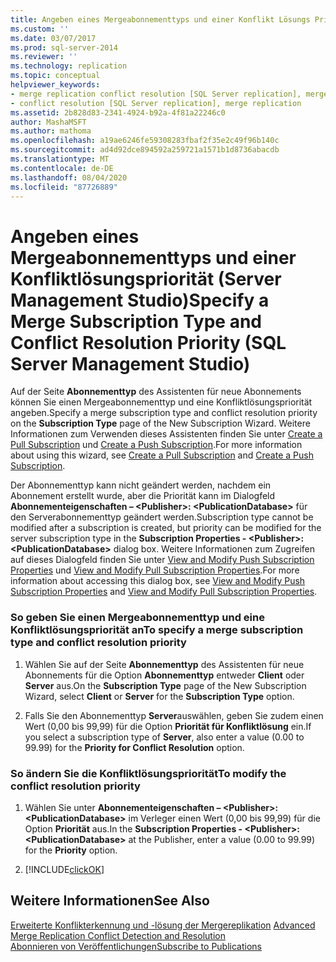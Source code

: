 ```yaml
---
title: Angeben eines Mergeabonnementtyps und einer Konflikt Lösungs Priorität (SQL Server Management Studio) | Microsoft-Dokumentation
ms.custom: ''
ms.date: 03/07/2017
ms.prod: sql-server-2014
ms.reviewer: ''
ms.technology: replication
ms.topic: conceptual
helpviewer_keywords:
- merge replication conflict resolution [SQL Server replication], merge subscription resolvers
- conflict resolution [SQL Server replication], merge replication
ms.assetid: 2b828d83-2341-4924-b92a-4f81a22246c0
author: MashaMSFT
ms.author: mathoma
ms.openlocfilehash: a19ae6246fe59308283fbaf2f35e2c49f96b140c
ms.sourcegitcommit: ad4d92dce894592a259721a1571b1d8736abacdb
ms.translationtype: MT
ms.contentlocale: de-DE
ms.lasthandoff: 08/04/2020
ms.locfileid: "87726889"
---
```

# <a name="specify-a-merge-subscription-type-and-conflict-resolution-priority-sql-server-management-studio"></a><span data-ttu-id="b2057-102">Angeben eines Mergeabonnementtyps und einer Konfliktlösungspriorität (Server Management Studio)</span><span class="sxs-lookup"><span data-stu-id="b2057-102">Specify a Merge Subscription Type and Conflict Resolution Priority (SQL Server Management Studio)</span></span>
  <span data-ttu-id="b2057-103">Auf der Seite **Abonnementtyp** des Assistenten für neue Abonnements können Sie einen Mergeabonnementtyp und eine Konfliktlösungspriorität angeben.</span><span class="sxs-lookup"><span data-stu-id="b2057-103">Specify a merge subscription type and conflict resolution priority on the **Subscription Type** page of the New Subscription Wizard.</span></span> <span data-ttu-id="b2057-104">Weitere Informationen zum Verwenden dieses Assistenten finden Sie unter [Create a Pull Subscription](create-a-pull-subscription.md) und [Create a Push Subscription](create-a-push-subscription.md).</span><span class="sxs-lookup"><span data-stu-id="b2057-104">For more information about using this wizard, see [Create a Pull Subscription](create-a-pull-subscription.md) and [Create a Push Subscription](create-a-push-subscription.md).</span></span>  
  
 <span data-ttu-id="b2057-105">Der Abonnementtyp kann nicht geändert werden, nachdem ein Abonnement erstellt wurde, aber die Priorität kann im Dialogfeld **Abonnementeigenschaften – \<Publisher>: \<PublicationDatabase>** für den Serverabonnementtyp geändert werden.</span><span class="sxs-lookup"><span data-stu-id="b2057-105">Subscription type cannot be modified after a subscription is created, but priority can be modified for the server subscription type in the **Subscription Properties - \<Publisher>: \<PublicationDatabase>** dialog box.</span></span> <span data-ttu-id="b2057-106">Weitere Informationen zum Zugreifen auf dieses Dialogfeld finden Sie unter [View and Modify Push Subscription Properties](view-and-modify-push-subscription-properties.md) und [View and Modify Pull Subscription Properties](view-and-modify-pull-subscription-properties.md).</span><span class="sxs-lookup"><span data-stu-id="b2057-106">For more information about accessing this dialog box, see [View and Modify Push Subscription Properties](view-and-modify-push-subscription-properties.md) and [View and Modify Pull Subscription Properties](view-and-modify-pull-subscription-properties.md).</span></span>  
  
### <a name="to-specify-a-merge-subscription-type-and-conflict-resolution-priority"></a><span data-ttu-id="b2057-107">So geben Sie einen Mergeabonnementtyp und eine Konfliktlösungspriorität an</span><span class="sxs-lookup"><span data-stu-id="b2057-107">To specify a merge subscription type and conflict resolution priority</span></span>  
  
1.  <span data-ttu-id="b2057-108">Wählen Sie auf der Seite **Abonnementtyp** des Assistenten für neue Abonnements für die Option **Abonnementtyp** entweder **Client** oder **Server** aus.</span><span class="sxs-lookup"><span data-stu-id="b2057-108">On the **Subscription Type** page of the New Subscription Wizard, select **Client** or **Server** for the **Subscription Type** option.</span></span>  
  
2.  <span data-ttu-id="b2057-109">Falls Sie den Abonnementtyp **Server**auswählen, geben Sie zudem einen Wert (0,00 bis 99,99) für die Option **Priorität für Konfliktlösung** ein.</span><span class="sxs-lookup"><span data-stu-id="b2057-109">If you select a subscription type of **Server**, also enter a value (0.00 to 99.99) for the **Priority for Conflict Resolution** option.</span></span>  
  
### <a name="to-modify-the-conflict-resolution-priority"></a><span data-ttu-id="b2057-110">So ändern Sie die Konfliktlösungspriorität</span><span class="sxs-lookup"><span data-stu-id="b2057-110">To modify the conflict resolution priority</span></span>  
  
1.  <span data-ttu-id="b2057-111">Wählen Sie unter **Abonnementeigenschaften – \<Publisher>: \<PublicationDatabase>** im Verleger einen Wert (0,00 bis 99,99) für die Option **Priorität** aus.</span><span class="sxs-lookup"><span data-stu-id="b2057-111">In the **Subscription Properties - \<Publisher>: \<PublicationDatabase>** at the Publisher, enter a value (0.00 to 99.99) for the **Priority** option.</span></span>  
  
2.  [!INCLUDE[clickOK](../../includes/clickok-md.md)]  
  
## <a name="see-also"></a><span data-ttu-id="b2057-112">Weitere Informationen</span><span class="sxs-lookup"><span data-stu-id="b2057-112">See Also</span></span>  
 <span data-ttu-id="b2057-113">[Erweiterte Konflikterkennung und -lösung der Mergereplikation](merge/advanced-merge-replication-conflict-detection-and-resolution.md) </span><span class="sxs-lookup"><span data-stu-id="b2057-113">[Advanced Merge Replication Conflict Detection and Resolution](merge/advanced-merge-replication-conflict-detection-and-resolution.md) </span></span>  
 [<span data-ttu-id="b2057-114">Abonnieren von Veröffentlichungen</span><span class="sxs-lookup"><span data-stu-id="b2057-114">Subscribe to Publications</span></span>](subscribe-to-publications.md)  
  
  
